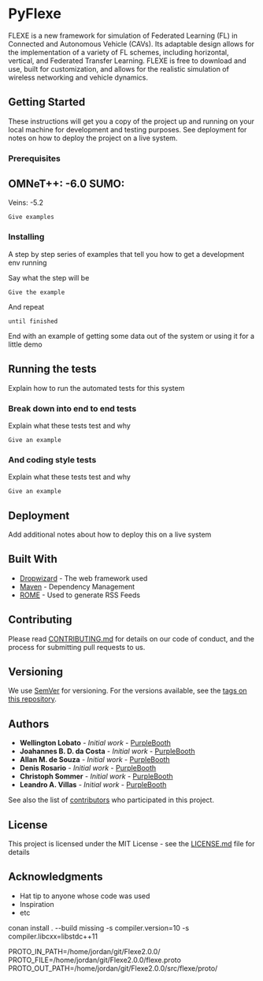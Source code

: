 # PyFlexe
FLEXE is a new framework for simulation of Federated Learning (FL) in Connected and Autonomous Vehicle (CAVs). Its adaptable design allows for the implementation of a variety of FL schemes, including horizontal, vertical, and Federated Transfer Learning. FLEXE is free to download and use, built for customization, and allows for the realistic simulation of wireless networking and vehicle dynamics.

## Getting Started

These instructions will get you a copy of the project up and running on your local machine for development and testing purposes. See deployment for notes on how to deploy the project on a live system.

### Prerequisites

OMNeT++:
-6.0
SUMO:
-
Veins:
-5.2

```
Give examples
```

### Installing

A step by step series of examples that tell you how to get a development env running

Say what the step will be

```
Give the example
```

And repeat

```
until finished
```

End with an example of getting some data out of the system or using it for a little demo

## Running the tests

Explain how to run the automated tests for this system

### Break down into end to end tests

Explain what these tests test and why

```
Give an example
```

### And coding style tests

Explain what these tests test and why

```
Give an example
```

## Deployment

Add additional notes about how to deploy this on a live system

## Built With

* [Dropwizard](http://www.dropwizard.io/1.0.2/docs/) - The web framework used
* [Maven](https://maven.apache.org/) - Dependency Management
* [ROME](https://rometools.github.io/rome/) - Used to generate RSS Feeds

## Contributing

Please read [CONTRIBUTING.md](https://gist.github.com/PurpleBooth/b24679402957c63ec426) for details on our code of conduct, and the process for submitting pull requests to us.

## Versioning

We use [SemVer](http://semver.org/) for versioning. For the versions available, see the [tags on this repository](https://github.com/your/project/tags). 

## Authors

* **Wellington Lobato** - *Initial work* - [PurpleBooth](https://github.com/PurpleBooth)
* **Joahannes B. D. da Costa** - *Initial work* - [PurpleBooth](https://github.com/PurpleBooth)
* **Allan M. de Souza** - *Initial work* - [PurpleBooth](https://github.com/PurpleBooth)
* **Denis Rosario** - *Initial work* - [PurpleBooth](https://github.com/PurpleBooth)
* **Christoph Sommer** - *Initial work* - [PurpleBooth](https://github.com/PurpleBooth)
* **Leandro A. Villas** - *Initial work* - [PurpleBooth](https://github.com/PurpleBooth)


See also the list of [contributors](https://github.com/your/project/contributors) who participated in this project.

## License

This project is licensed under the MIT License - see the [LICENSE.md](LICENSE.md) file for details

## Acknowledgments

* Hat tip to anyone whose code was used
* Inspiration
* etc


conan install . --build missing -s compiler.version=10 -s compiler.libcxx=libstdc++11

PROTO_IN_PATH=/home/jordan/git/Flexe2.0.0/
PROTO_FILE=/home/jordan/git/Flexe2.0.0/flexe.proto
PROTO_OUT_PATH=/home/jordan/git/Flexe2.0.0/src/flexe/proto/

